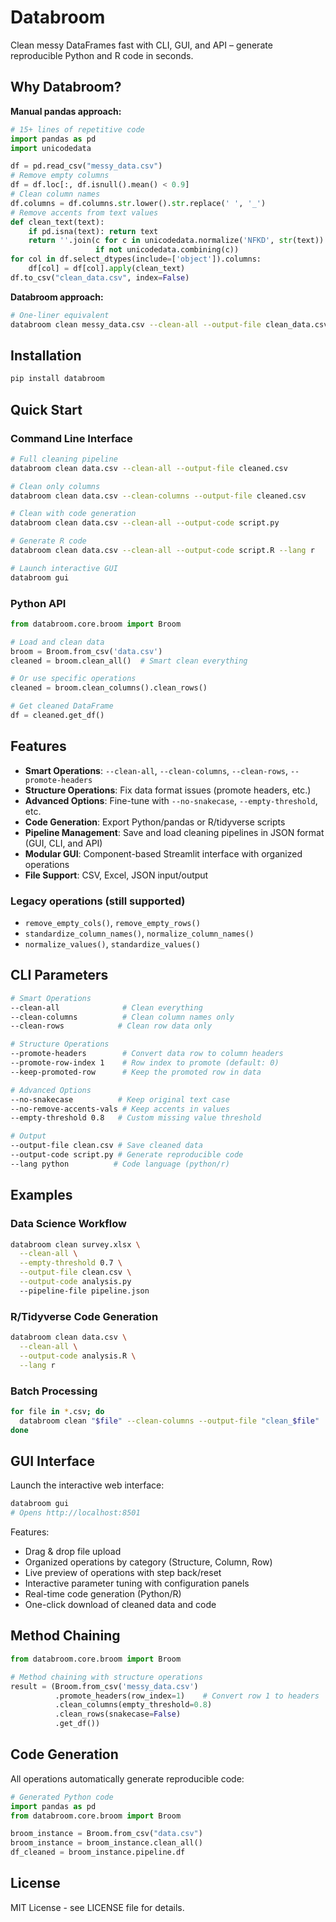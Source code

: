 # Databroom

Clean messy DataFrames fast with CLI, GUI, and API – generate reproducible Python and R code in seconds.

## Why Databroom?

**Manual pandas approach:**
```python
# 15+ lines of repetitive code
import pandas as pd
import unicodedata

df = pd.read_csv("messy_data.csv")
# Remove empty columns
df = df.loc[:, df.isnull().mean() < 0.9]
# Clean column names
df.columns = df.columns.str.lower().str.replace(' ', '_')
# Remove accents from text values
def clean_text(text):
    if pd.isna(text): return text
    return ''.join(c for c in unicodedata.normalize('NFKD', str(text)) 
                   if not unicodedata.combining(c))
for col in df.select_dtypes(include=['object']).columns:
    df[col] = df[col].apply(clean_text)
df.to_csv("clean_data.csv", index=False)
```

**Databroom approach:**
```bash
# One-liner equivalent
databroom clean messy_data.csv --clean-all --output-file clean_data.csv
```

## Installation

```bash
pip install databroom
```

## Quick Start

### Command Line Interface

```bash
# Full cleaning pipeline
databroom clean data.csv --clean-all --output-file cleaned.csv

# Clean only columns
databroom clean data.csv --clean-columns --output-file cleaned.csv

# Clean with code generation
databroom clean data.csv --clean-all --output-code script.py

# Generate R code
databroom clean data.csv --clean-all --output-code script.R --lang r

# Launch interactive GUI
databroom gui
```

### Python API

```python
from databroom.core.broom import Broom

# Load and clean data
broom = Broom.from_csv('data.csv')
cleaned = broom.clean_all()  # Smart clean everything

# Or use specific operations
cleaned = broom.clean_columns().clean_rows()

# Get cleaned DataFrame
df = cleaned.get_df()
```

## Features

- **Smart Operations**: `--clean-all`, `--clean-columns`, `--clean-rows`, `--promote-headers`
- **Structure Operations**: Fix data format issues (promote headers, etc.)
- **Advanced Options**: Fine-tune with `--no-snakecase`, `--empty-threshold`, etc.
- **Code Generation**: Export Python/pandas or R/tidyverse scripts
- **Pipeline Management**: Save and load cleaning pipelines in JSON format (GUI, CLI, and API)
- **Modular GUI**: Component-based Streamlit interface with organized operations
- **File Support**: CSV, Excel, JSON input/output


### Legacy operations (still supported)
- `remove_empty_cols()`, `remove_empty_rows()`
- `standardize_column_names()`, `normalize_column_names()`
- `normalize_values()`, `standardize_values()`

## CLI Parameters

```bash
# Smart Operations
--clean-all              # Clean everything
--clean-columns          # Clean column names only  
--clean-rows            # Clean row data only

# Structure Operations
--promote-headers        # Convert data row to column headers
--promote-row-index 1    # Row index to promote (default: 0)
--keep-promoted-row      # Keep the promoted row in data

# Advanced Options
--no-snakecase          # Keep original text case
--no-remove-accents-vals # Keep accents in values
--empty-threshold 0.8   # Custom missing value threshold

# Output
--output-file clean.csv # Save cleaned data
--output-code script.py # Generate reproducible code
--lang python          # Code language (python/r)
```

## Examples

### Data Science Workflow
```bash
databroom clean survey.xlsx \
  --clean-all \
  --empty-threshold 0.7 \
  --output-file clean.csv \
  --output-code analysis.py
  --pipeline-file pipeline.json
```

### R/Tidyverse Code Generation
```bash
databroom clean data.csv \
  --clean-all \
  --output-code analysis.R \
  --lang r
```

### Batch Processing
```bash
for file in *.csv; do
  databroom clean "$file" --clean-columns --output-file "clean_$file"
done
```

## GUI Interface

Launch the interactive web interface:

```bash
databroom gui
# Opens http://localhost:8501
```

Features:
- Drag & drop file upload
- Organized operations by category (Structure, Column, Row)
- Live preview of operations with step back/reset
- Interactive parameter tuning with configuration panels
- Real-time code generation (Python/R)
- One-click download of cleaned data and code

## Method Chaining

```python
from databroom.core.broom import Broom

# Method chaining with structure operations
result = (Broom.from_csv('messy_data.csv')
          .promote_headers(row_index=1)    # Convert row 1 to headers
          .clean_columns(empty_threshold=0.8)
          .clean_rows(snakecase=False)
          .get_df())
```

## Code Generation

All operations automatically generate reproducible code:

```python
# Generated Python code
import pandas as pd
from databroom.core.broom import Broom

broom_instance = Broom.from_csv("data.csv")
broom_instance = broom_instance.clean_all()
df_cleaned = broom_instance.pipeline.df
```

## License

MIT License - see LICENSE file for details.